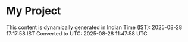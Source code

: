 # My Project

This content is dynamically generated in Indian Time (IST): 2025-08-28 17:17:58 IST
Converted to UTC: 2025-08-28 11:47:58 UTC
